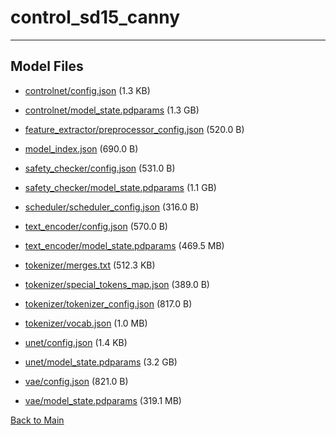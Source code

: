 
# control_sd15_canny
---



## Model Files

- [controlnet/config.json](https://paddlenlp.bj.bcebos.com/models/community/takuma104/control_sd15_canny/controlnet/config.json) (1.3 KB)

- [controlnet/model_state.pdparams](https://paddlenlp.bj.bcebos.com/models/community/takuma104/control_sd15_canny/controlnet/model_state.pdparams) (1.3 GB)

- [feature_extractor/preprocessor_config.json](https://paddlenlp.bj.bcebos.com/models/community/takuma104/control_sd15_canny/feature_extractor/preprocessor_config.json) (520.0 B)

- [model_index.json](https://paddlenlp.bj.bcebos.com/models/community/takuma104/control_sd15_canny/model_index.json) (690.0 B)

- [safety_checker/config.json](https://paddlenlp.bj.bcebos.com/models/community/takuma104/control_sd15_canny/safety_checker/config.json) (531.0 B)

- [safety_checker/model_state.pdparams](https://paddlenlp.bj.bcebos.com/models/community/takuma104/control_sd15_canny/safety_checker/model_state.pdparams) (1.1 GB)

- [scheduler/scheduler_config.json](https://paddlenlp.bj.bcebos.com/models/community/takuma104/control_sd15_canny/scheduler/scheduler_config.json) (316.0 B)

- [text_encoder/config.json](https://paddlenlp.bj.bcebos.com/models/community/takuma104/control_sd15_canny/text_encoder/config.json) (570.0 B)

- [text_encoder/model_state.pdparams](https://paddlenlp.bj.bcebos.com/models/community/takuma104/control_sd15_canny/text_encoder/model_state.pdparams) (469.5 MB)

- [tokenizer/merges.txt](https://paddlenlp.bj.bcebos.com/models/community/takuma104/control_sd15_canny/tokenizer/merges.txt) (512.3 KB)

- [tokenizer/special_tokens_map.json](https://paddlenlp.bj.bcebos.com/models/community/takuma104/control_sd15_canny/tokenizer/special_tokens_map.json) (389.0 B)

- [tokenizer/tokenizer_config.json](https://paddlenlp.bj.bcebos.com/models/community/takuma104/control_sd15_canny/tokenizer/tokenizer_config.json) (817.0 B)

- [tokenizer/vocab.json](https://paddlenlp.bj.bcebos.com/models/community/takuma104/control_sd15_canny/tokenizer/vocab.json) (1.0 MB)

- [unet/config.json](https://paddlenlp.bj.bcebos.com/models/community/takuma104/control_sd15_canny/unet/config.json) (1.4 KB)

- [unet/model_state.pdparams](https://paddlenlp.bj.bcebos.com/models/community/takuma104/control_sd15_canny/unet/model_state.pdparams) (3.2 GB)

- [vae/config.json](https://paddlenlp.bj.bcebos.com/models/community/takuma104/control_sd15_canny/vae/config.json) (821.0 B)

- [vae/model_state.pdparams](https://paddlenlp.bj.bcebos.com/models/community/takuma104/control_sd15_canny/vae/model_state.pdparams) (319.1 MB)


[Back to Main](../../)